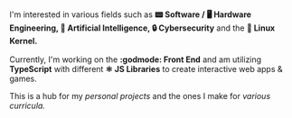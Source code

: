 I'm interested in various fields such as **📟 Software / 🖥️ Hardware Engineering, 🤖 Artificial Intelligence, 🔒 Cybersecurity** and the **🐧 Linux Kernel.**

Currently, I'm working on the **:godmode: Front End** and am utilizing <img
  src="https://upload.wikimedia.org/wikipedia/commons/f/f5/Typescript.svg"
  width="16"
  height="16"> **TypeScript** with different **⚛️ JS Libraries** to create interactive web apps & games.

This is a hub for my *personal projects* and the ones I make for *various curricula.*